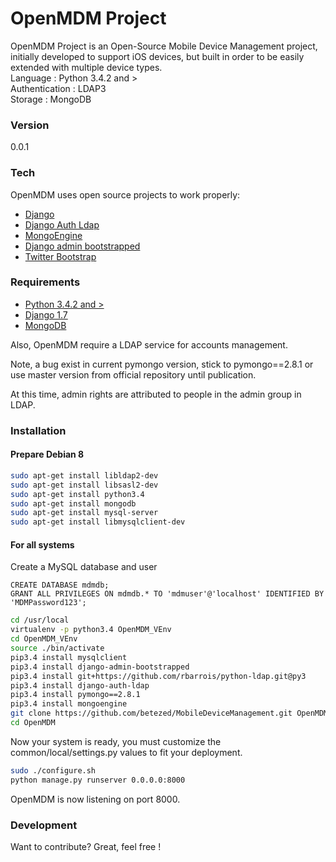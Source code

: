 # OpenMDM Project

OpenMDM Project is an Open-Source Mobile Device Management project, initially developed to support iOS devices, but built in order to be easily extended with multiple device types.  
Language : Python 3.4.2 and >  
Authentication : LDAP3  
Storage : MongoDB  

### Version

0.0.1

### Tech

OpenMDM uses open source projects to work properly:

* [Django](https://www.djangoproject.com/)  
* [Django Auth Ldap](https://pypi.python.org/pypi/django-auth-ldap/1.2.5)
* [MongoEngine](https://pypi.python.org/pypi/mongoengine/0.8.7)
* [Django admin bootstrapped](https://pypi.python.org/pypi/django-admin-bootstrapped/)
* [Twitter Bootstrap](http://twitter.github.com/bootstrap/)  

### Requirements

* [Python 3.4.2 and >](https://www.python.org/downloads/release/python-343/)
* [Django 1.7](https://docs.djangoproject.com/fr/1.7/topics/install/)
* [MongoDB](https://www.mongodb.org/)  

Also, OpenMDM require a LDAP service for accounts management.

Note, a bug exist in current pymongo version, stick to pymongo==2.8.1 or use master version from official repository until publication.

At this time, admin rights are attributed to people in the admin group in LDAP.

### Installation

#### Prepare Debian 8
```sh
sudo apt-get install libldap2-dev
sudo apt-get install libsasl2-dev
sudo apt-get install python3.4
sudo apt-get install mongodb
sudo apt-get install mysql-server
sudo apt-get install libmysqlclient-dev
```

#### For all systems

Create a MySQL database and user
```mysql
CREATE DATABASE mdmdb;
GRANT ALL PRIVILEGES ON mdmdb.* TO 'mdmuser'@'localhost' IDENTIFIED BY 'MDMPassword123';
```

```sh
cd /usr/local
virtualenv -p python3.4 OpenMDM_VEnv
cd OpenMDM_VEnv
source ./bin/activate
pip3.4 install mysqlclient
pip3.4 install django-admin-bootstrapped
pip3.4 install git+https://github.com/rbarrois/python-ldap.git@py3
pip3.4 install django-auth-ldap
pip3.4 install pymongo==2.8.1
pip3.4 install mongoengine
git clone https://github.com/betezed/MobileDeviceManagement.git OpenMDM
cd OpenMDM
```
Now your system is ready, you must customize the common/local/settings.py values to fit your deployment.

```sh
sudo ./configure.sh
python manage.py runserver 0.0.0.0:8000
```
OpenMDM is now listening on port 8000.

### Development

Want to contribute? Great, feel free !
